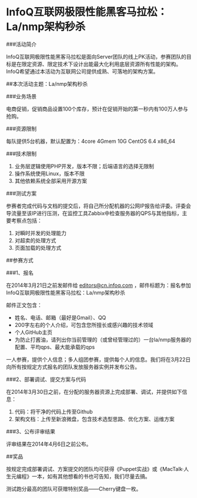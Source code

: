InfoQ互联网极限性能黑客马拉松：La/nmp架构秒杀
================

###活动简介

InfoQ互联网极限性能黑客马拉松是面向Server团队的线上PK活动，参赛团队的目标是在限定资源、限定技术下设计出能最大化利用底层资源所有性能的架构。InfoQ希望通过本活动为互联网公司提供成熟、可落地的架构方案。

##本次活动主题：La/nmp架构秒杀

###业务场景

电商促销，促销商品设置100个库存，预计在促销开始的第一秒内有100万人参与抢购。

###资源限制

每队提供5台机器，默认配置为：4core 4Gmem 10G CentOS 6.4 x86_64

###技术限制

1. 业务层逻辑使用PHP开发，版本不限；后端语言的选择无限制
2. 操作系统使用Linux，版本不限
3. 其他依赖系统全部采用开源方案

###测试方案

参赛者完成代码与文档的提交后，将自己所分配机器的公网IP报告给评委。评委会导流量至该IP进行压测，在监控工具Zabbix中检查服务器的QPS与其他指标，主要考察点包括：

1. 对瞬时并发的处理能力
2. 对超卖的处理方式
3. 页面加载的处理方式

##参赛方式

###1、报名

在2014年3月21日之前发邮件给 editors@cn.infoq.com ，邮件标题为：报名参加InfoQ互联网极限性能黑客马拉松：La/nmp架构秒杀

邮件正文包含：

* 姓名、电话、邮箱（最好是Gmail）、QQ
* 200字左右的个人介绍，可包含您所擅长或感兴趣的技术领域
* 个人GitHub主页
* 为防止打酱油，请列出你当前管理的（或曾经管理过的）一台la/nmp服务器的配置、平均qps、最大能承载的qps

一人参赛，提供个人信息；多人组团参赛，提供每个人的信息。我们将在3月22日向所有按规定方式报名的团队发放服务器实例并发布公告。

###2、部署调试、提交方案与代码

在2014年3月30日之前，在分配的服务器资源上完成部署、调试，并提供如下信息：

1. 代码：将干净的代码上传至Github
2. 架构文档：上传至新浪微盘，包含技术选型思路、优化方案、运维方案

###3、公布评审结果

评审结果在2014年4月6日之前公布。

##奖品

按规定完成部署调试、方案提交的团队均可获得《Puppet实战》或《MacTalk·人生元编程》一本，如有其他想看的书也可告知，我们尽量去搞。

测试跑分最高的团队可获赠特别奖品——Cherry键盘一枚。
